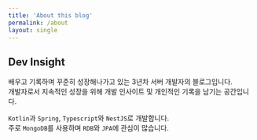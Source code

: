 ```yaml
---
title: 'About this blog'
permalink: /about
layout: single
---
```


## Dev Insight

배우고 기록하며 꾸준히 성장해나가고 있는 3년차 서버 개발자의 블로그입니다.  
개발자로서 지속적인 성장을 위해 개발 인사이트 및 개인적인 기록을 남기는 공간입니다.

`Kotlin`과 `Spring`, `Typescript`와 `NestJS`로 개발합니다.  
주로 `MongoDB`를 사용하며 `RDB`와 `JPA`에 관심이 많습니다.
